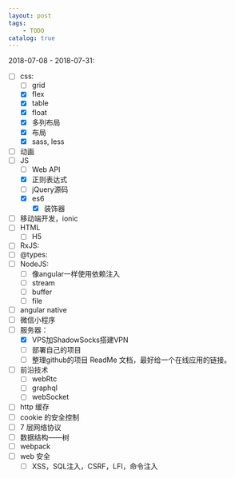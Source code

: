```yaml
---
layout: post
tags: 
    - TODO
catalog: true
---
```


2018-07-08 - 2018-07-31: 
- [ ] css:
    - [ ] grid
    - [x] flex
    - [x] table
    - [x] float
    - [x] 多列布局
    - [x] 布局
    - [x] sass, less
- [ ] 动画
- [ ] JS
    - [ ] Web API
    - [x] 正则表达式
    - [ ] jQuery源码
    - [x] es6
        - [x] 装饰器
- [ ] 移动端开发，ionic
- [ ] HTML
    - [ ] H5
- [ ] RxJS:
- [ ] @types:
- [ ] NodeJS: 
    - [ ] 像angular一样使用依赖注入
    - [ ] stream
    - [ ] buffer
    - [ ] file
- [ ] angular native
- [ ] 微信小程序
- [ ] 服务器：
    - [x] VPS加ShadowSocks搭建VPN
    - [ ] 部署自己的项目
    - [ ] 整理github的项目 ReadMe 文档，最好给一个在线应用的链接。
- [ ] 前沿技术
    - [ ] webRtc
    - [ ] graphql
    - [ ] webSocket
- [ ] http 缓存
- [ ] cookie 的安全控制
- [ ] 7 层网络协议
- [ ] 数据结构——树
- [ ] webpack
- [ ] web 安全
    - [ ] XSS，SQL注入，CSRF，LFI，命令注入